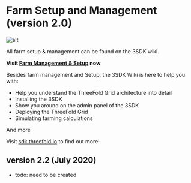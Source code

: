 # Farm Setup and Management (version 2.0)

![alt](sdk_intro.png)

All farm setup & management can be found on the 3SDK wiki.

 **Visit [Farm Management & Setup](https://sdk.threefold.io/#/farm_setup_management) now**

Besides farm management and Setup, the 3SDK Wiki is here to help you with:
- Help you understand the ThreeFold Grid architecture into detail
- Installing the 3SDK
- Show you around on the admin panel of the 3SDK
- Deploying the ThreeFold Grid
- Simulating farming calculations
 
 And more

Visit [sdk.threefold.io](https://sdk.threefold.io) to find out more!

## version 2.2 (July 2020)

- todo: need to be created